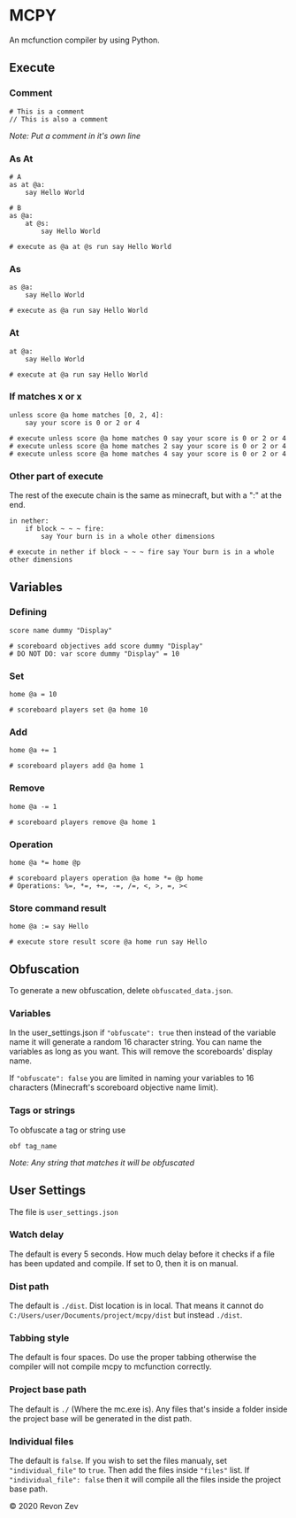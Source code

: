 # MCPY
An mcfunction compiler by using Python.

## Execute

### Comment
```
# This is a comment
// This is also a comment
```
*Note: Put a comment in it's own line*

### As At
```
# A
as at @a:
    say Hello World

# B
as @a:
    at @s:
        say Hello World

# execute as @a at @s run say Hello World
```

### As
```
as @a:
    say Hello World

# execute as @a run say Hello World
```

### At
```
at @a:
    say Hello World

# execute at @a run say Hello World
```

### If matches x or x
```
unless score @a home matches [0, 2, 4]:
    say your score is 0 or 2 or 4

# execute unless score @a home matches 0 say your score is 0 or 2 or 4
# execute unless score @a home matches 2 say your score is 0 or 2 or 4
# execute unless score @a home matches 4 say your score is 0 or 2 or 4
```

### Other part of execute
The rest of the execute chain is the same as minecraft, but with a ":" at the end.
```
in nether:
    if block ~ ~ ~ fire:
        say Your burn is in a whole other dimensions

# execute in nether if block ~ ~ ~ fire say Your burn is in a whole other dimensions
```

## Variables

### Defining
```
score name dummy "Display"

# scoreboard objectives add score dummy "Display"
# DO NOT DO: var score dummy "Display" = 10
```

### Set
```
home @a = 10

# scoreboard players set @a home 10
```

### Add
```
home @a += 1

# scoreboard players add @a home 1
```

### Remove
```
home @a -= 1

# scoreboard players remove @a home 1
```

### Operation
```
home @a *= home @p

# scoreboard players operation @a home *= @p home
# Operations: %=, *=, +=, -=, /=, <, >, =, ><
```

### Store command result
```
home @a := say Hello

# execute store result score @a home run say Hello
```

## Obfuscation
To generate a new obfuscation, delete `obfuscated_data.json`.
### Variables
In the user_settings.json if `"obfuscate": true` then instead of the variable name it will generate a random 16 character string. You can name the variables as long as you want. This will remove the scoreboards' display name.

If `"obfuscate": false` you are limited in naming your variables to 16 characters (Minecraft's scoreboard objective name limit).

### Tags or strings
To obfuscate a tag or string use 
```
obf tag_name
```

*Note: Any string that matches it will be obfuscated*

## User Settings
The file is `user_settings.json`

### Watch delay
The default is every 5 seconds. How much delay before it checks if a file has been updated and compile. If set to 0, then it is on manual.

### Dist path
The default is `./dist`. Dist location is in local. That means it cannot do `C:/Users/user/Documents/project/mcpy/dist` but instead `./dist`.

### Tabbing style
The default is four spaces. Do use the proper tabbing otherwise the compiler will not compile mcpy to mcfunction correctly.

### Project base path
The default is `./` (Where the mc.exe is). Any files that's inside a folder inside the project base will be generated in the dist path.

### Individual files
The default is `false`. If you wish to set the files manualy, set `"individual_file"` to `true`. Then add the files inside `"files"` list. If `"individual_file": false` then it will compile all the files inside the project base path.

© 2020 Revon Zev